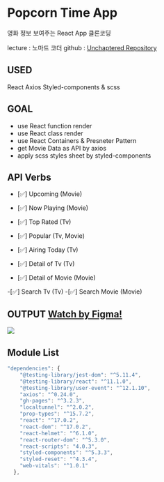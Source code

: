 # Popcorn Time App

영화 정보 보여주는 React App 클론코딩

lecture : 노마드 코더
github : [Unchaptered Repository](https://github.com/unchaptered/21-10-lecture-popcorntime)

## USED

React
Axios
Styled-components & scss

## GOAL

- use React function render
- use React class render
- use React Containers & Presneter Pattern
- get Movie Data as API by axios
- apply scss styles sheet by styled-components

## API Verbs

- [✅] Upcoming (Movie)
- [✅] Now Playing (Movie)
- [✅] Top Rated (Tv)
- [✅] Popular (Tv, Movie)
- [✅] Airing Today (Tv)

- [✅] Detail of Tv (Tv)
- [✅] Detail of Movie (Movie)

-[✅] Search Tv (Tv) -[✅] Search Movie (Movie)

## OUTPUT [Watch by Figma!](<https://www.figma.com/file/ez94ekdoXdGEvaeIFQOJl7/Popcorn-Time-(Clone)>)

![](https://images.velog.io/images/unchapterd/post/411af076-56c7-410c-b6af-94236ecf316b/image.png)

## Module List

```javascript
"dependencies": {
    "@testing-library/jest-dom": "^5.11.4",
    "@testing-library/react": "^11.1.0",
    "@testing-library/user-event": "^12.1.10",
    "axios": "^0.24.0",
    "gh-pages": "^3.2.3",
    "localtunnel": "^2.0.2",
    "prop-types": "^15.7.2",
    "react": "^17.0.2",
    "react-dom": "^17.0.2",
    "react-helmet": "^6.1.0",
    "react-router-dom": "^5.3.0",
    "react-scripts": "4.0.3",
    "styled-components": "^5.3.3",
    "styled-reset": "^4.3.4",
    "web-vitals": "^1.0.1"
  },
```
